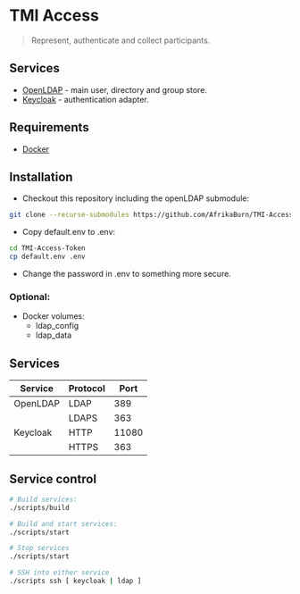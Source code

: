 # TMI Access

> Represent, authenticate and collect participants.

## Services

* [OpenLDAP](openldap.org) - main user, directory and group store.
* [Keycloak](https://www.keycloak.org/) - authentication adapter.


## Requirements

* [Docker](https://docker.io)


## Installation

* Checkout this repository including the openLDAP submodule:
```bash
git clone --recurse-submodules https://github.com/AfrikaBurn/TMI-Access-Token.git
```
* Copy default.env to .env:
```bash
cd TMI-Access-Token
cp default.env .env
```
* Change the password in .env to something more secure.


### Optional:

* Docker volumes:
    * ldap_config
    * ldap_data


## Services

| Service | Protocol | Port |
| --- | --- | --- |
| OpenLDAP | LDAP | 389 |
| | LDAPS | 363 |
| Keycloak | HTTP | 11080 |
| | HTTPS | 363 |


## Service control

```bash
# Build services:
./scripts/build

# Build and start services:
./scripts/start

# Stop services
./scripts/start

# SSH into either service
./scripts ssh [ keycloak | ldap ]
```